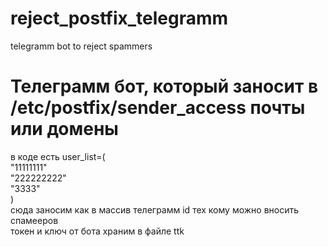 # reject_postfix_telegramm
telegramm bot to reject spammers
# Телеграмм бот, который заносит в /etc/postfix/sender_access почты или домены
в коде есть user_list=(<br />
    "11111111"<br />
    "222222222"<br />
    "3333"<br />
)<br />
сюда заносим как в массив телеграмм id тех кому можно вносить спамееров<br />
токен и ключ от бота храним в файле ttk<br />
